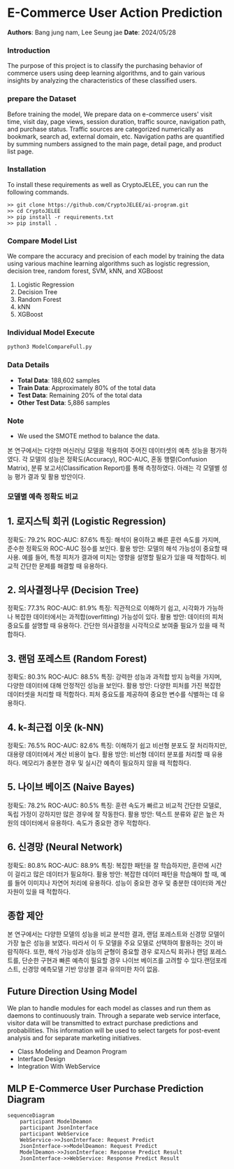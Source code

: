 # E-Commerce User Action Prediction

**Authors**: Bang jung nam, Lee Seung jae 
**Date**: 2024/05/28

### Introduction
The purpose of this project is to classify the purchasing behavior of commerce users using deep learning algorithms, and to gain various insights by analyzing the characteristics of these classified users.

### prepare the Dataset 
Before training the model, We prepare data on e-commerce users' visit time, visit day, page views, session duration, traffic source, navigation path, and purchase status. Traffic sources are categorized numerically as bookmark, search ad, external domain, etc. Navigation paths are quantified by summing numbers assigned to the main page, detail page, and product list page.

### Installation
To install these requirements as well as CryptoJELEE, you can run the following commands.

```install
>> git clone https://github.com/CryptoJELEE/ai-program.git
>> cd CryptoJELEE
>> pip install -r requirements.txt
>> pip install .
```

### Compare Model List
We compare the accuracy and precision of each model by training the data using various machine learning algorithms such as logistic regression, decision tree, random forest, SVM, kNN, and XGBoost
1. Logistic Regression
2. Decision Tree
3. Random Forest
4. kNN
5. XGBoost

### Individual Model Execute
```python
python3 ModelCompareFull.py
```

### Data Details
- **Total Data**: 188,602 samples
- **Train Data**: Approximately 80% of the total data 
- **Test Data**: Remaining 20% of the total data
- **Other Test Data**: 5,886 samples

### Note
- We used the SMOTE method to balance the data.

본 연구에서는 다양한 머신러닝 모델을 적용하여 주어진 데이터셋의 예측 성능을 평가하였다. 각 모델의 성능은 정확도(Accuracy), ROC-AUC, 혼동 행렬(Confusion Matrix), 분류 보고서(Classification Report)를 통해 측정하였다. 아래는 각 모델별 성능 평가 결과 및 활용 방안이다.

### 모델별 예측 정확도 비교 

## 1. 로지스틱 회귀 (Logistic Regression)
정확도: 79.2%
ROC-AUC: 87.6%
특징: 해석이 용이하고 빠른 훈련 속도를 가지며, 준수한 정확도와 ROC-AUC 점수를 보인다.
활용 방안:
모델의 해석 가능성이 중요할 때 사용. 예를 들어, 특정 피처가 결과에 미치는 영향을 설명할 필요가 있을 때 적합하다.
비교적 간단한 문제를 해결할 때 유용하다.

## 2. 의사결정나무 (Decision Tree)
정확도: 77.3%
ROC-AUC: 81.9%
특징: 직관적으로 이해하기 쉽고, 시각화가 가능하나 복잡한 데이터에서는 과적합(overfitting) 가능성이 있다.
활용 방안:
데이터의 피처 중요도를 설명할 때 유용하다.
간단한 의사결정을 시각적으로 보여줄 필요가 있을 때 적합하다.

## 3. 랜덤 포레스트 (Random Forest)
정확도: 80.3%
ROC-AUC: 88.5%
특징: 강력한 성능과 과적합 방지 능력을 가지며, 다양한 데이터에 대해 안정적인 성능을 보인다.
활용 방안:
다양한 피처를 가진 복잡한 데이터셋을 처리할 때 적합하다.
피처 중요도를 제공하여 중요한 변수를 식별하는 데 유용하다.

## 4. k-최근접 이웃 (k-NN)
정확도: 76.5%
ROC-AUC: 82.6%
특징: 이해하기 쉽고 비선형 분포도 잘 처리하지만, 대용량 데이터에서 계산 비용이 높다.
활용 방안:
비선형 데이터 분포를 처리할 때 유용하다.
메모리가 충분한 경우 및 실시간 예측이 필요하지 않을 때 적합하다.

## 5. 나이브 베이즈 (Naive Bayes)
정확도: 78.2%
ROC-AUC: 80.5%
특징: 훈련 속도가 빠르고 비교적 간단한 모델로, 독립 가정이 강하지만 많은 경우에 잘 작동한다.
활용 방안:
텍스트 분류와 같은 높은 차원의 데이터에서 유용하다.
속도가 중요한 경우 적합하다.

## 6. 신경망 (Neural Network)
정확도: 80.8%
ROC-AUC: 88.9%
특징: 복잡한 패턴을 잘 학습하지만, 훈련에 시간이 걸리고 많은 데이터가 필요하다.
활용 방안:
복잡한 데이터 패턴을 학습해야 할 때, 예를 들어 이미지나 자연어 처리에 유용하다.
성능이 중요한 경우 및 충분한 데이터와 계산 자원이 있을 때 적합하다.

## 종합 제안
본 연구에서는 다양한 모델의 성능을 비교 분석한 결과, 랜덤 포레스트와 신경망 모델이 가장 높은 성능을 보였다. 따라서 이 두 모델을 주요 모델로 선택하여 활용하는 것이 바람직하다. 또한, 해석 가능성과 성능의 균형이 중요할 경우 로지스틱 회귀나 랜덤 포레스트를, 단순한 구현과 빠른 예측이 필요할 경우 나이브 베이즈를 고려할 수 있다.랜덤포레스트, 신경망 예측모델 기반 앙상블 결과 유의미한 차이 없음.


## Future Direction Using Model

We plan to handle modules for each model as classes and run them as daemons to continuously train. 
Through a separate web service interface, visitor data will be transmitted to extract purchase predictions and probabilities. 
This information will be used to select targets for post-event analysis and for separate marketing initiatives.
- Class Modeling and Deamon Program
- Interface Design
- Integration With WebService 

## MLP E-Commerce User Purchase Prediction Diagram

```mermaid
sequenceDiagram
    participant ModelDeamon
    participant JsonInterface
    participant WebService
    WebService->>JsonInterface: Request Predict
    JsonInterface->>ModelDeamon: Request Predict
    ModelDeamon->>JsonInterface: Response Predict Result
    JsonInterface->>WebService: Response Predict Result    
```

